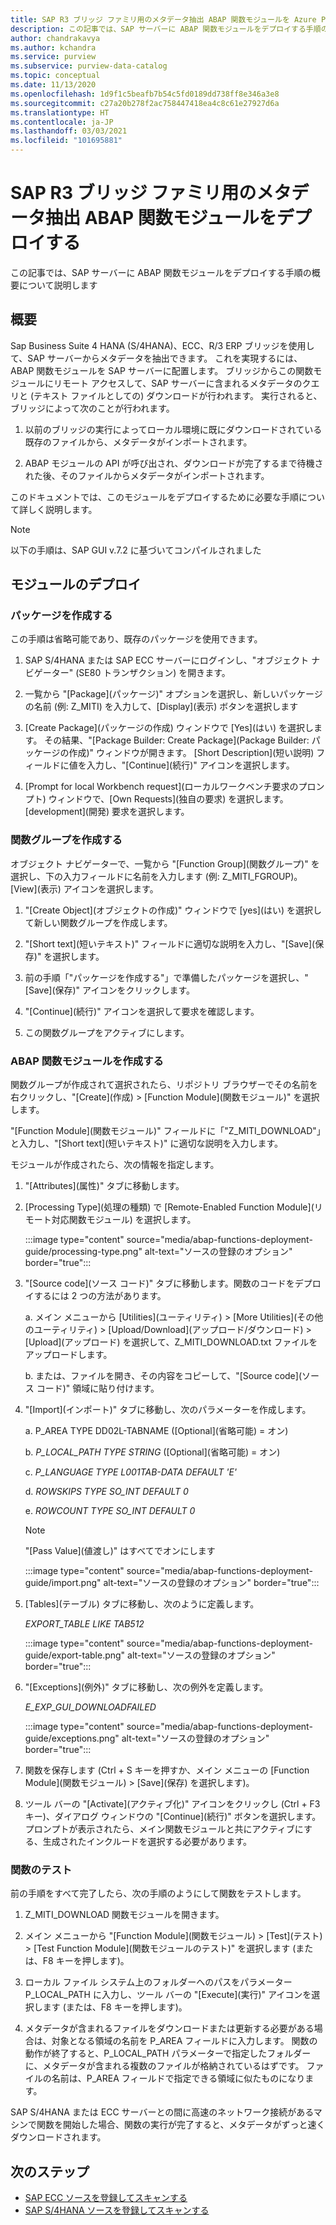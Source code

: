 ```yaml
---
title: SAP R3 ブリッジ ファミリ用のメタデータ抽出 ABAP 関数モジュールを Azure Purview にデプロイする
description: この記事では、SAP サーバーに ABAP 関数モジュールをデプロイする手順の概要について説明します
author: chandrakavya
ms.author: kchandra
ms.service: purview
ms.subservice: purview-data-catalog
ms.topic: conceptual
ms.date: 11/13/2020
ms.openlocfilehash: 1d9f1c5beafb7b54c5fd0189dd738ff8e346a3e8
ms.sourcegitcommit: c27a20b278f2ac758447418ea4c8c61e27927d6a
ms.translationtype: HT
ms.contentlocale: ja-JP
ms.lasthandoff: 03/03/2021
ms.locfileid: "101695881"
---
```

# <a name="deploy-the-metadata-extraction-abap-function-module-for-the-sap-r3-family-of-bridges"></a>SAP R3 ブリッジ ファミリ用のメタデータ抽出 ABAP 関数モジュールをデプロイする 
この記事では、SAP サーバーに ABAP 関数モジュールをデプロイする手順の概要について説明します
## <a name="overview"></a>概要 

Sap Business Suite 4 HANA (S/4HANA)、ECC、R/3 ERP ブリッジを使用して、SAP サーバーからメタデータを抽出できます。 これを実現するには、ABAP 関数モジュールを SAP サーバーに配置します。 ブリッジからこの関数モジュールにリモート アクセスして、SAP サーバーに含まれるメタデータのクエリと (テキスト ファイルとしての) ダウンロードが行われます。
実行されると、ブリッジによって次のことが行われます。

1.  以前のブリッジの実行によってローカル環境に既にダウンロードされている既存のファイルから、メタデータがインポートされます。

2.  ABAP モジュールの API が呼び出され、ダウンロードが完了するまで待機された後、そのファイルからメタデータがインポートされます。

このドキュメントでは、このモジュールをデプロイするために必要な手順について詳しく説明します。

> [!Note] 
>以下の手順は、SAP GUI v.7.2 に基づいてコンパイルされました

## <a name="deployment-of-the-module"></a>モジュールのデプロイ 

### <a name="create-a-package"></a>パッケージを作成する 

この手順は省略可能であり、既存のパッケージを使用できます。

1.  SAP S/4HANA または SAP ECC サーバーにログインし、\"オブジェクト ナビゲーター\" (SE80 トランザクション) を開きます。

2.  一覧から \"[Package]\(パッケージ\)\" オプションを選択し、新しいパッケージの名前 (例: Z\_MITI) を入力して、[Display]\(表示\) ボタンを選択します

3.  [Create Package]\(パッケージの作成\) ウィンドウで [Yes]\(はい\) を選択します。 その結果、\"[Package Builder: Create Package]\(Package Builder: パッケージの作成\)\" ウィンドウが開きます。 [Short Description]\(短い説明\) フィールドに値を入力し、\"[Continue]\(続行\)\" アイコンを選択します。

4.  [Prompt for local Workbench request]\(ローカルワークベンチ要求のプロンプト\) ウィンドウで、[Own Requests]\(独自の要求\) を選択します。 [development]\(開発\) 要求を選択します。

### <a name="create-a-function-group"></a>関数グループを作成する 

オブジェクト ナビゲーターで、一覧から \"[Function Group]\(関数グループ\)\" を選択し、下の入力フィールドに名前を入力します (例: Z\_MITI\_FGROUP)。 [View]\(表示\) アイコンを選択します。

1.  \"[Create Object]\(オブジェクトの作成\)\" ウィンドウで [yes]\(はい\) を選択して新しい関数グループを作成します。

2.  \"[Short text]\(短いテキスト\)\" フィールドに適切な説明を入力し、\"[Save]\(保存\)\" を選択します。

3.  前の手順「\"パッケージを作成する\"」で準備したパッケージを選択し、\"[Save]\(保存\)\" アイコンをクリックします。

4.  \"[Continue]\(続行\)\" アイコンを選択して要求を確認します。

5.  この関数グループをアクティブにします。

### <a name="create-the-abap-function-module"></a>ABAP 関数モジュールを作成する 

関数グループが作成されて選択されたら、リポジトリ ブラウザーでその名前を右クリックし、\"[Create]\(作成\) \> [Function Module]\(関数モジュール\)\" を選択します。

\"[Function Module]\(関数モジュール\)\" フィールドに「\"Z\_MITI\_DOWNLOAD\"」と入力し、\"[Short text]\(短いテキスト\)\" に適切な説明を入力します。

モジュールが作成されたら、次の情報を指定します。

1.  \"[Attributes]\(属性\)\" タブに移動します。

2.  [Processing Type]\(処理の種類\) で [Remote-Enabled Function Module]\(リモート対応関数モジュール\) を選択します。

    :::image type="content" source="media/abap-functions-deployment-guide/processing-type.png" alt-text="ソースの登録のオプション" border="true":::

3.  \"[Source code]\(ソース コード\)\" タブに移動します。関数のコードをデプロイするには 2 つの方法があります。

    a.  メイン メニューから [Utilities]\(ユーティリティ\) \> [More Utilities]\(その他のユーティリティ\) \> [Upload/Download]\(アップロード/ダウンロード\) \> [Upload]\(アップロード\) を選択して、Z\_MITI\_DOWNLOAD.txt ファイルをアップロードします。

    b.  または、ファイルを開き、その内容をコピーして、\"[Source code]\(ソース コード\)\" 領域に貼り付けます。

4.  \"[Import]\(インポート\)\" タブに移動し、次のパラメーターを作成します。

    a.  P\_AREA TYPE DD02L-TABNAME ([Optional]\(省略可能\) = オン)

    b.  *P\_LOCAL\_PATH TYPE STRING* ([Optional]\(省略可能\) = オン)

    c.  *P\_LANGUAGE TYPE L001TAB-DATA DEFAULT \'E\'*

    d.  *ROWSKIPS TYPE SO\_INT DEFAULT 0*

    e.  *ROWCOUNT TYPE SO\_INT DEFAULT 0*

    > [!Note]
    > \"[Pass Value]\(値渡し\)\" はすべてでオンにします

    :::image type="content" source="media/abap-functions-deployment-guide/import.png" alt-text="ソースの登録のオプション" border="true":::

5.  [Tables]\(テーブル\) タブに移動し、次のように定義します。

    *EXPORT\_TABLE LIKE TAB512*

    :::image type="content" source="media/abap-functions-deployment-guide/export-table.png" alt-text="ソースの登録のオプション" border="true":::

6.  \"[Exceptions]\(例外\)\" タブに移動し、次の例外を定義します。

    *E\_EXP\_GUI\_DOWNLOADFAILED*

    :::image type="content" source="media/abap-functions-deployment-guide/exceptions.png" alt-text="ソースの登録のオプション" border="true":::

7.  関数を保存します (Ctrl + S キーを押すか、メイン メニューの [Function Module]\(関数モジュール\) \> [Save]\(保存\) を選択します)。

8.  ツール バーの \"[Activate]\(アクティブ化\)\" アイコンをクリックし (Ctrl + F3 キー)、ダイアログ ウィンドウの \"[Continue]\(続行\)\" ボタンを選択します。 プロンプトが表示されたら、メイン関数モジュールと共にアクティブにする、生成されたインクルードを選択する必要があります。

### <a name="testing-the-function"></a>関数のテスト 

前の手順をすべて完了したら、次の手順のようにして関数をテストします。

1.  Z\_MITI\_DOWNLOAD 関数モジュールを開きます。

2.  メイン メニューから \"[Function Module]\(関数モジュール\) \> [Test]\(テスト\) \> [Test Function Module]\(関数モジュールのテスト\)\" を選択します (または、F8 キーを押します)。

3.  ローカル ファイル システム上のフォルダーへのパスをパラメーター P\_LOCAL\_PATH に入力し、ツール バーの \"[Execute]\(実行\)\" アイコンを選択します (または、F8 キーを押します)。

4.  メタデータが含まれるファイルをダウンロードまたは更新する必要がある場合は、対象となる領域の名前を P\_AREA フィールドに入力します。 関数の動作が終了すると、P\_LOCAL\_PATH パラメーターで指定したフォルダーに、メタデータが含まれる複数のファイルが格納されているはずです。 ファイルの名前は、P\_AREA フィールドで指定できる領域に似たものになります。

SAP S/4HANA または ECC サーバーとの間に高速のネットワーク接続があるマシンで関数を開始した場合、関数の実行が完了すると、メタデータがずっと速くダウンロードされます。

## <a name="next-steps"></a>次のステップ

- [SAP ECC ソースを登録してスキャンする](register-scan-sapecc-source.md)
- [SAP S/4HANA ソースを登録してスキャンする](register-scan-saps4hana-source.md)